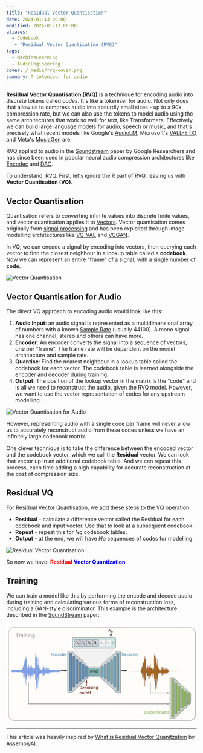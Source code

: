 ```yaml
---
title: "Residual Vector Quantisation"
date: 2024-01-13 00:00
modified: 2024-01-13 00:00
aliases:
  - Codebook
   - "Residual Vector Quantisation (RVQ)"
tags:
  - MachineLearning
  - AudioEngineering
cover: /_media/rvq-cover.png
summary: A tokeniser for audio
---
```


**Residual Vector Quantisation (RVQ)** is a technique for encoding audio into discrete tokens called *codes*. It's like a tokeniser for audio. Not only does that allow us to compress audio into absurdly small sizes - up to a 90x compression rate, but we can also use the tokens to model audio using the same architectures that work so well for text, like Transformers. Effectively, we can build large language models for audio, speech or music, and that's precisely what recent models like Google's [AudioLM](https://google-research.github.io/seanet/audiolm/examples/), Microsoft's [VALL-E (X)](https://www.microsoft.com/en-us/research/project/vall-e-x/) and Meta's [MusicGen](https://audiocraft.metademolab.com/musicgen.html) are.

RVQ applied to audio in the [Soundstream](https://blog.research.google/2021/08/soundstream-end-to-end-neural-audio.html) paper by Google Researchers and has since been used in popular neural audio compression architectures like [Encodec](https://github.com/facebookresearch/encodec) and [DAC](https://github.com/descriptinc/descript-audio-codec).

To understand, RVQ. First, let's ignore the R part of RVQ, leaving us with **Vector Quantisation (VQ)**.

## Vector Quantisation

Quantisation refers to converting infinite values into discrete finite values, and vector quantisation applies it to [Vectors](vector.md). Vector quantisation comes originally from [signal processing](https://en.wikipedia.org/wiki/Vector_quantization) and has been exploited through image modelling architectures like [VQ-VAE](https://arxiv.org/abs/1711.00937) and [VQGAN](https://compvis.github.io/taming-transformers/).

In VQ, we can encode a signal by encoding into vectors, then querying each vector to find the closest neighbour in a lookup table called a **codebook**. Now we can represent an entire "frame" of a signal, with a single number of **code**.

![Vector Quantisation](../../../_media/vector-quantisation%20(3).png)

## Vector Quantisation for Audio

The direct VQ approach to encoding audio would look like this:

1. **Audio Input**: an audio signal is represented as a multidimensional array of numbers with a known [Sample Rate](sample-rate.md) (usually 44100). A mono signal has one channel; stereo and others can have more.
2. **Encoder**: An encoder converts the signal into a sequence of vectors, one per "frame". The frame rate will be dependent on the model architecture and sample rate.
3. **Quantise**: Find the nearest neighbour in a lookup table called the codebook for each vector. The codebook table is learned alongside the encoder and decoder during training.
4. **Output**: The position of the lookup vector in the matrix is the "code" and is all we need to reconstruct the audio, given the RVQ model. However, we want to use the vector representation of codes for any upstream modelling.

![Vector Quantisation for Audio](../../../_media/vector-quantization-for-audio.png)

However, representing audio with a single code per frame will never allow us to accurately reconstruct audio from these codes unless we have an infinitely large codebook matrix.

One clever technique is to take the difference between the encoded vector and the codebook vector, which we call the **Residual** vector. We can look that vector up in an additional codebook table. And we can repeat this process, each time adding a high capability for accurate reconstruction at the cost of compression size.

## Residual VQ

For Residual Vector Quantisation, we add these steps to the VQ operation:

* **Residual** - calculate a difference vector called the Residual for each codebook and input vector. Use that to look at a subsequent codebook.
* **Repeat** - repeat this for $Nq$ codebook tables.
* **Output** - at the end, we will have $Nq$ sequences of codes for modelling.

![Residual Vector Quantisation](../../../_media/residual-vector-quantisation%20(2).png)

So now we have: <span style="color: red;">**Residual**</span> <span style="color: blue;">**Vector Quantization**</a>.

## Training

We can train a model like this by performing the encode and decode audio during training and calculating various forms of reconstruction loss, including a GAN-style discriminator. This example is the architecture described in the [SoundStream](../../../permanent/soundstream.md) paper:

![SoundStream architecture](../_media/residual-vector-quantization-fig-2%201.png)

---

This article was heavily inspired by [What is Residual Vector Quanitzation](https://www.assemblyai.com/blog/what-is-residual-vector-quantization) by AssemblyAI.

